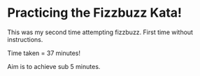 Practicing the Fizzbuzz Kata!
=============================

This was my second time attempting fizzbuzz. First time without instructions.

Time taken = 37 minutes!

Aim is to achieve sub 5 minutes. 